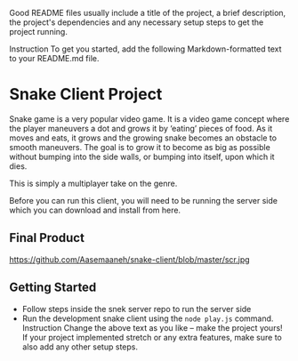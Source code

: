 Good README files usually include a title of the project, a brief description, the project's dependencies and any necessary setup steps to get the project running.

Instruction
To get you started, add the following Markdown-formatted text to your README.md file.

# Snake Client Project

Snake game is a very popular video game. It is a video game concept where the player maneuvers a dot and grows it by ‘eating’ pieces of food. As it moves and eats, it grows and the growing snake becomes an obstacle to smooth maneuvers. The goal is to grow it to become as big as possible without bumping into the side walls, or bumping into itself, upon which it dies.

This is simply a multiplayer take on the genre.

Before you can run this client, you will need to be running the server side which you can download and install from here. 

## Final Product
https://github.com/Aasemaaneh/snake-client/blob/master/scr.jpg


## Getting Started

- Follow steps inside the snek server repo to run the server side
- Run the development snake client using the `node play.js` command.
Instruction
Change the above text as you like – make the project yours! If your project implemented stretch or any extra features, make sure to also add any other setup steps.
